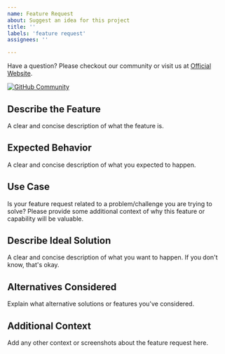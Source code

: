 ```yaml
---
name: Feature Request
about: Suggest an idea for this project
title: ''
labels: 'feature request'
assignees: ''

---
```


Have a question? Please checkout our community or visit us at [Official Website](https://sensiblemetrics.io). 

[![GitHub Community](https://github.githubassets.com/favicons/favicon.svg)](https://github.com/AlexRogalskiy/java-patterns/issues)

## Describe the Feature

A clear and concise description of what the feature is. 

## Expected Behavior

A clear and concise description of what you expected to happen.

## Use Case

Is your feature request related to a problem/challenge you are trying to solve? Please provide some additional context of why this feature or capability will be valuable.

## Describe Ideal Solution

A clear and concise description of what you want to happen. If you don't know, that's okay.

## Alternatives Considered

Explain what alternative solutions or features you've considered.

## Additional Context

Add any other context or screenshots about the feature request here.
